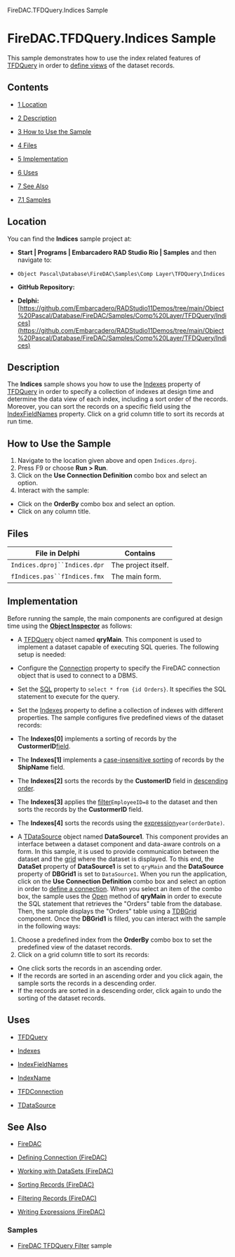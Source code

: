 FireDAC.TFDQuery.Indices Sample[]()
# FireDAC.TFDQuery.Indices Sample 


This sample demonstrates how to use the index related features of [TFDQuery](http://docwiki.embarcadero.com/Libraries/en/FireDAC.Comp.Client.TFDQuery) in order to [define views](http://docwiki.embarcadero.com/RADStudio/en/Sorting_Records_(FireDAC)#Dataset_Views) of the dataset records.
## Contents



* [1 Location](#Location)
* [2 Description](#Description)
* [3 How to Use the Sample](#How_to_Use_the_Sample)
* [4 Files](#Files)
* [5 Implementation](#Implementation)
* [6 Uses](#Uses)
* [7 See Also](#See_Also)

* [7.1 Samples](#Samples)


## Location 

You can find the **Indices** sample project at:
* **Start | Programs | Embarcadero RAD Studio Rio | Samples** and then navigate to:

* `Object Pascal\Database\FireDAC\Samples\Comp Layer\TFDQuery\Indices`

* **GitHub Repository:**

* **Delphi:**[https://github.com/Embarcadero/RADStudio11Demos/tree/main/Object%20Pascal/Database/FireDAC/Samples/Comp%20Layer/TFDQuery/Indices](https://github.com/Embarcadero/RADStudio11Demos/tree/main/Object%20Pascal/Database/FireDAC/Samples/Comp%20Layer/TFDQuery/Indices)

## Description 

The **Indices** sample shows you how to use the [Indexes](http://docwiki.embarcadero.com/Libraries/en/FireDAC.Comp.DataSet.TFDDataSet.Indexes) property of [TFDQuery](http://docwiki.embarcadero.com/Libraries/en/FireDAC.Comp.Client.TFDQuery) in order to specify a collection of indexes at design time and determine the data view of each index, including a sort order of the records. Moreover, you can sort the records on a specific field using the [IndexFieldNames](http://docwiki.embarcadero.com/Libraries/en/FireDAC.Comp.DataSet.TFDDataSet.IndexFieldNames) property. Click on a grid column title to sort its records at run time.
## How to Use the Sample 


1.  Navigate to the location given above and open `Indices.dproj`.
2.  Press F9 or choose **Run > Run**.
3.  Click on the **Use Connection Definition** combo box and select an option.
4.  Interact with the sample:

*  Click on the **OrderBy** combo box and select an option.
*  Click on any column title.

## Files 



| File in Delphi             | Contains          |
|----------------------------|-------------------|
|`Indices.dproj``Indices.dpr`|The project itself.|
|`fIndices.pas``fIndices.fmx`|The main form.     |


## Implementation 

Before running the sample, the main components are configured at design time using the **[Object Inspector](http://docwiki.embarcadero.com/RADStudio/en/Object_Inspector)** as follows:
*  A [TFDQuery](http://docwiki.embarcadero.com/Libraries/en/FireDAC.Comp.Client.TFDQuery) object named **qryMain**. This component is used to implement a dataset capable of executing SQL queries. The following setup is needed:

*  Configure the [Connection](http://docwiki.embarcadero.com/Libraries/en/FireDAC.Comp.Client.TFDRdbmsDataSet.Connection) property to specify the FireDAC connection object that is used to connect to a DBMS.
*  Set the [SQL](http://docwiki.embarcadero.com/Libraries/en/FireDAC.Comp.Client.TFDCustomQuery.SQL) property to `select * from {id Orders}`. It specifies the SQL statement to execute for the query.
*  Set the [Indexes](http://docwiki.embarcadero.com/Libraries/en/FireDAC.Comp.DataSet.TFDDataSet.Indexes) property to define a collection of indexes with different properties. The sample configures five predefined views of the dataset records:

*  The **Indexes[0]** implements a sorting of records by the **CustormerID**[field](http://docwiki.embarcadero.com/Libraries/en/FireDAC.Comp.DataSet.TFDIndex.Fields).
*  The **Indexes[1]** implements a [case-insensitive sorting](http://docwiki.embarcadero.com/Libraries/en/FireDAC.Comp.DataSet.TFDIndex.CaseInsFields) of records by the **ShipName** field.
*  The **Indexes[2]** sorts the records by the **CustomerID** field in [descending order](http://docwiki.embarcadero.com/Libraries/en/FireDAC.Comp.DataSet.TFDIndex.DescFields).
*  The **Indexes[3]** applies the [filter](http://docwiki.embarcadero.com/Libraries/en/FireDAC.Comp.DataSet.TFDIndex.Filter)`EmployeeID=8` to the dataset and then sorts the records by the **CustormerID** field.
*  The **Indexes[4]** sorts the records using the [expression](http://docwiki.embarcadero.com/Libraries/en/FireDAC.Comp.DataSet.TFDIndex.Expression)`year(orderDate)`.

*  A [TDataSource](http://docwiki.embarcadero.com/Libraries/en/Data.DB.TDataSource) object named **DataSource1**. This component provides an interface between a dataset component and data-aware controls on a form. In this sample, it is used to provide communication between the dataset and the [grid](http://docwiki.embarcadero.com/Libraries/en/Vcl.DBGrids.TDBGrid) where the dataset is displayed. To this end, the **DataSet** property of **DataSource1** is set to `qryMain` and the **DataSource** property of **DBGrid1** is set to `DataSource1`.
When you run the application, click on the **Use Connection Definition** combo box and select an option in order to [define a connection](http://docwiki.embarcadero.com/RADStudio/en/Defining_Connection_(FireDAC)). When you select an item of the combo box, the sample uses the [Open](http://docwiki.embarcadero.com/Libraries/en/FireDAC.Comp.Client.TFDRdbmsDataSet.Open) method of **qryMain** in order to execute the SQL statement that retrieves the "Orders" table from the database. Then, the sample displays the "Orders" table using a [TDBGrid](http://docwiki.embarcadero.com/Libraries/en/Vcl.DBGrids.TDBGrid) component. Once the **DBGrid1** is filled, you can interact with the sample in the following ways:
1.  Choose a predefined index from the **OrderBy** combo box to set the predefined view of the dataset records.
2.  Click on a grid column title to sort its records:

*  One click sorts the records in an ascending order.
*  If the records are sorted in an ascending order and you click again, the sample sorts the records in a descending order.
*  If the records are sorted in a descending order, click again to undo the sorting of the dataset records.

## Uses 


* [TFDQuery](http://docwiki.embarcadero.com/Libraries/en/FireDAC.Comp.Client.TFDQuery)

* [Indexes](http://docwiki.embarcadero.com/Libraries/en/FireDAC.Comp.DataSet.TFDDataSet.Indexes)
* [IndexFieldNames](http://docwiki.embarcadero.com/Libraries/en/FireDAC.Comp.DataSet.TFDDataSet.IndexFieldNames)
* [IndexName](http://docwiki.embarcadero.com/Libraries/en/FireDAC.Comp.DataSet.TFDDataSet.IndexName)

* [TFDConnection](http://docwiki.embarcadero.com/Libraries/en/FireDAC.Comp.Client.TFDConnection)
* [TDataSource](http://docwiki.embarcadero.com/Libraries/en/Data.DB.TDataSource)

## See Also 


* [FireDAC](http://docwiki.embarcadero.com/RADStudio/en/FireDAC)
* [Defining Connection (FireDAC)](http://docwiki.embarcadero.com/RADStudio/en/Defining_Connection_(FireDAC))
* [Working with DataSets (FireDAC)](http://docwiki.embarcadero.com/RADStudio/en/Working_with_DataSets_(FireDAC))

* [Sorting Records (FireDAC)](http://docwiki.embarcadero.com/RADStudio/en/Sorting_Records_(FireDAC))
* [Filtering Records (FireDAC)](http://docwiki.embarcadero.com/RADStudio/en/Filtering_Records_(FireDAC))
* [Writing Expressions (FireDAC)](http://docwiki.embarcadero.com/RADStudio/en/Writing_Expressions_(FireDAC))

### Samples 


* [FireDAC TFDQuery Filter](http://docwiki.embarcadero.com/CodeExamples/en/FireDAC.TFDQuery.Filter_Sample) sample





